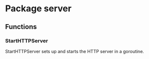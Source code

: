 # Package server

## Functions

### StartHTTPServer

StartHTTPServer sets up and starts the HTTP server in a goroutine.
